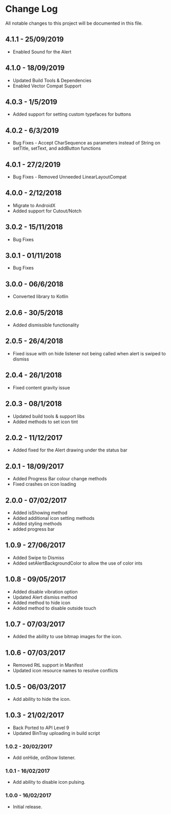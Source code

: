 # Change Log
All notable changes to this project will be documented in this file.


## 4.1.1 - 25/09/2019
* Enabled Sound for the Alert

## 4.1.0 - 18/09/2019
* Updated Build Tools & Dependencies
* Enabled Vector Compat Support

## 4.0.3 - 1/5/2019
* Added support for setting custom typefaces for buttons

## 4.0.2 - 6/3/2019
* Bug Fixes - Accept CharSequence as parameters instead of String on setTitle, setText, and addButton functions


## 4.0.1 - 27/2/2019
* Bug Fixes - Removed Unneeded LinearLayoutCompat

## 4.0.0 - 2/12/2018
* Migrate to AndroidX
* Added support for Cutout/Notch

## 3.0.2 - 15/11/2018
* Bug Fixes

## 3.0.1 - 01/11/2018
* Bug Fixes

## 3.0.0 - 06/6/2018
* Converted library to Kotlin

## 2.0.6 - 30/5/2018
* Added dismissible functionality

## 2.0.5 - 26/4/2018
* Fixed issue with on hide listener not being called when alert is swiped to dismiss

## 2.0.4 - 26/1/2018
* Fixed content gravity issue

## 2.0.3 - 08/1/2018
* Updated build tools & support libs
* Added methods to set icon tint

## 2.0.2 - 11/12/2017 
* Added fixed for the Alert drawing under the status bar

## 2.0.1 - 18/09/2017
* Added Progress Bar colour change methods
* Fixed crashes on icon loading

## 2.0.0 - 07/02/2017
* Added isShowing method
* Added additional icon setting methods
* Added styling methods
* added progress bar

## 1.0.9 - 27/06/2017
* Added Swipe to Dismiss
* Added setAlertBackgroundColor to allow the use of color ints

## 1.0.8 - 09/05/2017
* Added disable vibration option 
* Updated Alert dismiss method
* Added method to hide icon
* Added method to disable outside touch

## 1.0.7 - 07/03/2017
* Added the ability to use bitmap images for the icon.

## 1.0.6 - 07/03/2017
* Removed RtL support in Manifest
* Updated icon resource names to resolve conflicts

## 1.0.5 - 06/03/2017
* Add ability to hide the icon.

## 1.0.3 - 21/02/2017
- Back Ported to API Level 9
- Updated BinTray uploading in build script

### 1.0.2 - 20/02/2017
* Add onHide, onShow listener.

### 1.0.1 - 16/02/2017
* Add ability to disable icon pulsing.

### 1.0.0 - 16/02/2017
* Initial release.
